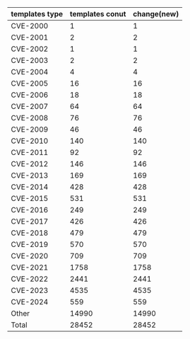 | templates type | templates conut | change(new) |
| --- | --- | --- |
| CVE-2000 | 1 | 1 |
| CVE-2001 | 2 | 2 |
| CVE-2002 | 1 | 1 |
| CVE-2003 | 2 | 2 |
| CVE-2004 | 4 | 4 |
| CVE-2005 | 16 | 16 |
| CVE-2006 | 18 | 18 |
| CVE-2007 | 64 | 64 |
| CVE-2008 | 76 | 76 |
| CVE-2009 | 46 | 46 |
| CVE-2010 | 140 | 140 |
| CVE-2011 | 92 | 92 |
| CVE-2012 | 146 | 146 |
| CVE-2013 | 169 | 169 |
| CVE-2014 | 428 | 428 |
| CVE-2015 | 531 | 531 |
| CVE-2016 | 249 | 249 |
| CVE-2017 | 426 | 426 |
| CVE-2018 | 479 | 479 |
| CVE-2019 | 570 | 570 |
| CVE-2020 | 709 | 709 |
| CVE-2021 | 1758 | 1758 |
| CVE-2022 | 2441 | 2441 |
| CVE-2023 | 4535 | 4535 |
| CVE-2024 | 559 | 559 |
| Other | 14990 | 14990 |
| Total | 28452 | 28452 |
